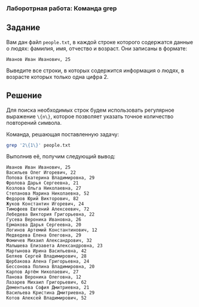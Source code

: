### Лаборотрная работа: Команда grep

## Задание
Вам дан файл `people.txt`, в каждой строке которого содержатся данные о людях: фамилия, имя, отчество и возраст. Они записаны в формате:

```
Иванов Иван Иванович, 25
```

Выведите все строки, в которых содержится информация о людях, в возрасте которых только одна цифра 2.

## Решение

Для поиска необходимых строк будем использовать регулярное выражение `\{n\}`, которое позволяет указать точное количество повторений символа.

Команда, решающая поставленную задачу:

```bash
grep '2\{1\}' people.txt
```
Выполнив её, получим следующий вывод:

```
Иванов Иван Иванович, 25
Васильев Олег Игоревич, 22
Попова Екатерина Владимировна, 29
Фролова Дарья Сергеевна, 21
Козлова Ольга Николаевна, 27
Степанова Марина Николаевна, 52
Федоров Юрий Викторович, 82
Жуков Константин Игоревич, 24
Тимофеев Евгений Алексеевич, 72
Лебедева Виктория Григорьевна, 22
Гусева Вероника Ивановна, 26
Ермакова Дарья Сергеевна, 20
Логинов Артемий Константинович, 12
Медведева Елена Олеговна, 29
Фомичев Михаил Александрович, 32
Малышева Елизавета Александровна, 23
Мартынова Ирина Васильевна, 42
Беляев Сергей Владимирович, 28
Щербакова Алена Григорьевна, 24
Бессонова Полина Владимировна, 20
Карпов Артём Николаевич, 27
Панова Вероника Олеговна, 12
Лазарев Михаил Григорьевич, 62
Дементьева София Дмитриевна, 21
Васильева Кристина Дмитриевна, 29
Котов Алексей Владимирович, 52
```
